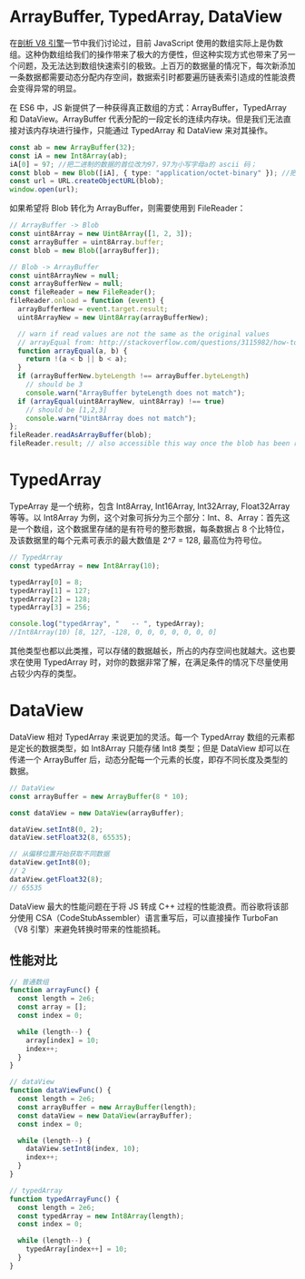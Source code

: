 # ArrayBuffer, TypedArray, DataView

在[剖析 V8 引擎](https://github.com/wx-chevalier/JavaScript-Notes)一节中我们讨论过，目前 JavaScript 使用的数组实际上是伪数组。这种伪数组给我们的操作带来了极大的方便性，但这种实现方式也带来了另一个问题，及无法达到数组快速索引的极致。上百万的数据量的情况下，每次新添加一条数据都需要动态分配内存空间，数据索引时都要遍历链表索引造成的性能浪费会变得异常的明显。

在 ES6 中，JS 新提供了一种获得真正数组的方式：ArrayBuffer，TypedArray 和 DataView。ArrayBuffer 代表分配的一段定长的连续内存块。但是我们无法直接对该内存块进行操作，只能通过 TypedArray 和 DataView 来对其操作。

```ts
const ab = new ArrayBuffer(32);
const iA = new Int8Array(ab);
iA[0] = 97; //把二进制的数据的首位改为97，97为小写字母a的 ascii 码；
const blob = new Blob([iA], { type: "application/octet-binary" }); //把二进制的码转化为blob类型
const url = URL.createObjectURL(blob);
window.open(url);
```

如果希望将 Blob 转化为 ArrayBuffer，则需要使用到 FileReader：

```js
// ArrayBuffer -> Blob
const uint8Array = new Uint8Array([1, 2, 3]);
const arrayBuffer = uint8Array.buffer;
const blob = new Blob([arrayBuffer]);

// Blob -> ArrayBuffer
const uint8ArrayNew = null;
const arrayBufferNew = null;
const fileReader = new FileReader();
fileReader.onload = function (event) {
  arrayBufferNew = event.target.result;
  uint8ArrayNew = new Uint8Array(arrayBufferNew);

  // warn if read values are not the same as the original values
  // arrayEqual from: http://stackoverflow.com/questions/3115982/how-to-check-javascript-array-equals
  function arrayEqual(a, b) {
    return !(a < b || b < a);
  }
  if (arrayBufferNew.byteLength !== arrayBuffer.byteLength)
    // should be 3
    console.warn("ArrayBuffer byteLength does not match");
  if (arrayEqual(uint8ArrayNew, uint8Array) !== true)
    // should be [1,2,3]
    console.warn("Uint8Array does not match");
};
fileReader.readAsArrayBuffer(blob);
fileReader.result; // also accessible this way once the blob has been read
```

# TypedArray

TypeArray 是一个统称，包含 Int8Array, Int16Array, Int32Array, Float32Array 等等。以 Int8Array 为例，这个对象可拆分为三个部分：Int、8、Array：首先这是一个数组，这个数据里存储的是有符号的整形数据，每条数据占 8 个比特位，及该数据里的每个元素可表示的最大数值是 2^7 = 128, 最高位为符号位。

```js
// TypedArray
const typedArray = new Int8Array(10);

typedArray[0] = 8;
typedArray[1] = 127;
typedArray[2] = 128;
typedArray[3] = 256;

console.log("typedArray", "   -- ", typedArray);
//Int8Array(10) [8, 127, -128, 0, 0, 0, 0, 0, 0, 0]
```

其他类型也都以此类推，可以存储的数据越长，所占的内存空间也就越大。这也要求在使用 TypedArray 时，对你的数据非常了解，在满足条件的情况下尽量使用占较少内存的类型。

# DataView

DataView 相对 TypedArray 来说更加的灵活。每一个 TypedArray 数组的元素都是定长的数据类型，如 Int8Array 只能存储 Int8 类型；但是 DataView 却可以在传递一个 ArrayBuffer 后，动态分配每一个元素的长度，即存不同长度及类型的数据。

```js
// DataView
const arrayBuffer = new ArrayBuffer(8 * 10);

const dataView = new DataView(arrayBuffer);

dataView.setInt8(0, 2);
dataView.setFloat32(8, 65535);

// 从偏移位置开始获取不同数据
dataView.getInt8(0);
// 2
dataView.getFloat32(8);
// 65535
```

DataView 最大的性能问题在于将 JS 转成 C++ 过程的性能浪费。而谷歌将该部分使用 CSA（CodeStubAssembler）语言重写后，可以直接操作 TurboFan（V8 引擎）来避免转换时带来的性能损耗。

## 性能对比

```js
// 普通数组
function arrayFunc() {
  const length = 2e6;
  const array = [];
  const index = 0;

  while (length--) {
    array[index] = 10;
    index++;
  }
}

// dataView
function dataViewFunc() {
  const length = 2e6;
  const arrayBuffer = new ArrayBuffer(length);
  const dataView = new DataView(arrayBuffer);
  const index = 0;

  while (length--) {
    dataView.setInt8(index, 10);
    index++;
  }
}

// typedArray
function typedArrayFunc() {
  const length = 2e6;
  const typedArray = new Int8Array(length);
  const index = 0;

  while (length--) {
    typedArray[index++] = 10;
  }
}
```
